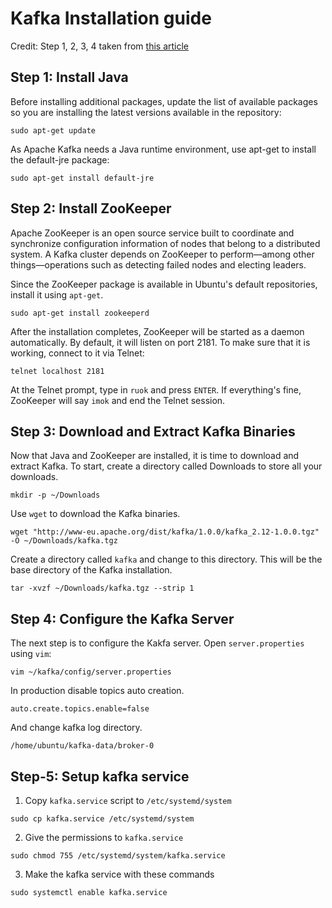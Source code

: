 # Kafka Installation guide

Credit: Step 1, 2, 3, 4 taken from [this article](https://www.digitalocean.com/community/tutorials/how-to-install-apache-kafka-on-ubuntu-14-04)

## Step 1: Install Java
Before installing additional packages, update the list of available packages so you are installing the latest versions available in the repository:
```
sudo apt-get update
```
As Apache Kafka needs a Java runtime environment, use apt-get to install the default-jre package:
```
sudo apt-get install default-jre
```

## Step 2: Install ZooKeeper
Apache ZooKeeper is an open source service built to coordinate and synchronize configuration information of nodes that belong to a distributed system. A Kafka cluster depends on ZooKeeper to perform—among other things—operations such as detecting failed nodes and electing leaders.

Since the ZooKeeper package is available in Ubuntu's default repositories, install it using `apt-get`.
```
sudo apt-get install zookeeperd
```
After the installation completes, ZooKeeper will be started as a daemon automatically. By default, it will listen on port 2181. To make sure that it is working, connect to it via Telnet:
```
telnet localhost 2181
```
At the Telnet prompt, type in `ruok` and press `ENTER`. If everything's fine, ZooKeeper will say `imok` and end the Telnet session.

## Step 3: Download and Extract Kafka Binaries
Now that Java and ZooKeeper are installed, it is time to download and extract Kafka. To start, create a directory called Downloads to store all your downloads.
```
mkdir -p ~/Downloads
```
Use `wget` to download the Kafka binaries.
```
wget "http://www-eu.apache.org/dist/kafka/1.0.0/kafka_2.12-1.0.0.tgz" -O ~/Downloads/kafka.tgz
```
Create a directory called `kafka` and change to this directory. This will be the base directory of the Kafka installation.
```
tar -xvzf ~/Downloads/kafka.tgz --strip 1
```

## Step 4: Configure the Kafka Server
The next step is to configure the Kakfa server. Open `server.properties` using `vim`:
```
vim ~/kafka/config/server.properties
```
In production disable topics auto creation.
```
auto.create.topics.enable=false
```
And change kafka log directory.
```
/home/ubuntu/kafka-data/broker-0
```

## Step-5: Setup kafka service
1. Copy `kafka.service` script to `/etc/systemd/system`
```
sudo cp kafka.service /etc/systemd/system
```

2. Give the permissions to `kafka.service`
```
sudo chmod 755 /etc/systemd/system/kafka.service
```

3. Make the kafka service with these commands
```
sudo systemctl enable kafka.service
```
